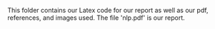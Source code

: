 This folder contains our Latex code for our report as well as our pdf, references, and images used. The file 'nlp.pdf' is our report.
